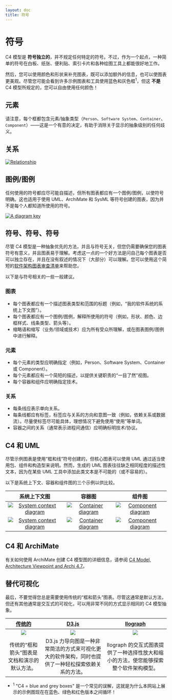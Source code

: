 ```yaml
---
layout: doc
title: 符号
---
```


# 符号

C4 模型是 **符号独立的**，并不规定任何特定的符号。不过，作为一个起点，一种简单的符号在白板、纸张、便利贴、索引卡片和各种绘图工具上都能很好地工作。

然后，您可以使用颜色和形状来补充图表，既可以添加额外的信息，也可以使图表更美观。尽管您可能会看到许多示例图表和工具使用蓝色和灰色框<sup>1</sup>，但这 **不是** C4 模型所规定的，您可以自由使用任何颜色！

## 元素

<ImageGrid :imageUrls="imageUrls" />

请注意，每个框都包含元素/抽象类型（`Person`、`Software System`、`Container`、`Component`）——这是一个有意的决定，有助于消除关于显示的抽象级别的任何歧义。

## 关系

[![Relationship](/images/notation-relationship.png)](/images/notation-relationship.png)

## 图例/图例

任何使用的符号都应尽可能自描述，但所有图表都应有一个图例/图例，以使符号明确。这也适用于使用 UML、ArchiMate 和 SysML 等符号创建的图表，因为并不是每个人都知道所使用的符号。

[![A diagram key](https://static.structurizr.com/workspace/36141/diagrams/Containers-key.png)](https://static.structurizr.com/workspace/36141/diagrams/Containers-key.png)

## 符号、符号、符号

尽管 C4 模型是一种抽象优先的方法，并且与符号无关，但您仍需要确保您的图表符号有意义，并且图表易于理解。考虑这一点的一个好方法是问自己每个图表是否可以独立存在，并且在没有叙述的情况下（大部分）可以理解。您可以使用这个简短的[软件架构图表审查清单](/diagrams/12-checklist)来帮助您。

以下是与符号相关的一些一般建议。

### 图表

- 每个图表都应有一个描述图表类型和范围的标题（例如，“我的软件系统的系统上下文图”）。
- 每个图表都应有一个图例/图例，解释所使用的符号（例如，形状、颜色、边框样式、线条类型、箭头等）。
- 缩略语和缩写（业务/领域或技术）应为所有受众所理解，或在图表图例/图例中进行解释。

### 元素

- 每个元素的类型应明确指定（例如，Person、Software System、Container 或 Component）。
- 每个元素都应有一个简短的描述，以提供关键职责的“一目了然”视图。
- 每个容器和组件应明确指定技术。

### 关系

- 每条线应表示单向关系。
- 每条线都应有标签，标签应与关系的方向和意图一致（例如，依赖关系或数据流）。尽量使标签尽可能具体，理想情况下避免使用“使用”等单词。
- 容器之间的关系（通常表示进程间通信）应明确标明技术/协议。

## C4 和 UML

尽管示例图表是使用“框和线”符号创建的，但核心图表可以使用 UML 通过适当使用包、组件和构造型来说明。然而，生成的 UML 图表往往缺乏相同程度的描述性文本，因为在某些 UML 工具中添加此类文本是不可能的（或不容易的）。

以下是系统上下文、容器和组件图的三个示例以供比较。

| 系统上下文图 | 容器图 | 组件图 |
| :-----------: | :-----------: | :-----------: |
| [![System context diagram](/images/spring-petclinic-system-context.png)](/images/spring-petclinic-system-context.png) | [![Container diagram](/images/spring-petclinic-containers.png)](/images/spring-petclinic-containers.png) | [![Component diagram](/images/spring-petclinic-components.png)](/images/spring-petclinic-components.png) |
| [![System context diagram](/images/spring-petclinic-system-context-plantuml.png)](/images/spring-petclinic-system-context-plantuml.png) | [![Container diagram](/images/spring-petclinic-containers-plantuml.png)](/images/spring-petclinic-containers-plantuml.png) | [![Component diagram](/images/spring-petclinic-components-plantuml.png)](/images/spring-petclinic-components-plantuml.png) |

## C4 和 ArchiMate

有关如何使用 ArchiMate 创建 C4 模型图的详细信息，请参阅 [C4 Model, Architecture Viewpoint and Archi 4.7](https://www.archimatetool.com/blog/2020/04/18/c4-model-architecture-viewpoint-and-archi-4-7/)。

## 替代可视化

最后，不要觉得您总是需要使用传统的“框和箭头”图表。尽管这通常是默认方法，但还有其他通常是交互式的可视化，可以用非常不同的方式显示相同的 C4 模型抽象。

| [传统的](https://structurizr.com/dsl?example=microservices) | [D3.js](https://structurizr.com/dsl?example=microservices&renderer=graph) | [llograph](https://structurizr.com/dsl?example=microservices&renderer=ilograph) |
| :-----------: | :-----------: | :-----------: |
| [![](/images/alternative-1.png)](https://structurizr.com/dsl?example=microservices) |  [![](/images/alternative-2.png)](https://structurizr.com/dsl?example=microservices&renderer=graph) |  [![](/images/alternative-3.png)](https://structurizr.com/dsl?example=microservices&renderer=ilograph) |
| 传统的“框和箭头”图表是文档和演示的默认方法。 | D3.js 力导向图是一种非常简洁的方式来可视化更大的软件架构，同时也提供了一种轻松探索依赖关系的方法。 | Ilograph 的交互式图表提供了一种选择性放大和缩小的方法，使您能够探索整个软件架构模型。 |

- <sup>1</sup> "C4 = blue and grey boxes" 是一个常见的误解，这就是为什么本网站上展示的示例图现在在蓝色、绿色和红色版本之间循环！

<script>
import ImageGrid from "/components/ImageGrid.vue";

export default {
  components: {
    ImageGrid,
  },
  data() {
    return {
      imageUrls: [
        "/images/notation-person.png",
        "/images/notation-software-system.png",
        "/images/notation-container.png",
        "/images/notation-component.png",
      ]
    };
  },
};
</script>